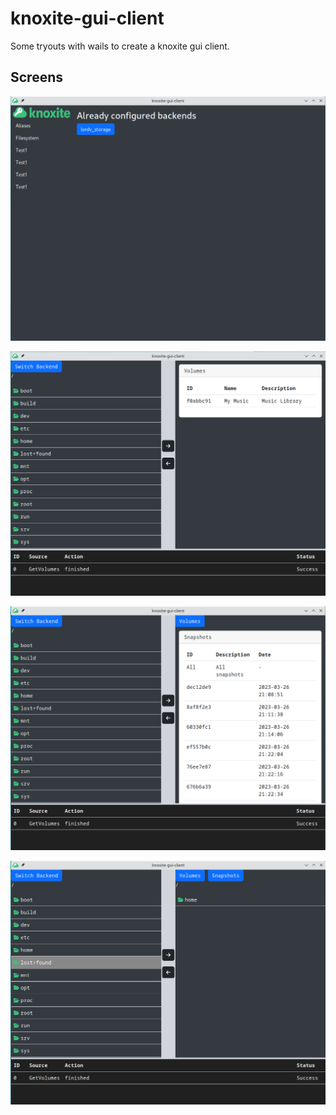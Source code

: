 # knoxite-gui-client

Some tryouts with wails to create a knoxite gui client.

## Screens

![already configured](./docs/already_configures_repos.png)

![volumes](./docs/volumes.png)

![snapshots](./docs/snapshots.png)

![files](./docs/files.png)
